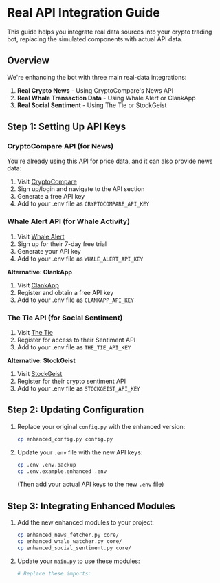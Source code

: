 # Real API Integration Guide

This guide helps you integrate real data sources into your crypto trading bot, replacing the simulated components with actual API data.

## Overview

We're enhancing the bot with three main real-data integrations:

1. **Real Crypto News** - Using CryptoCompare's News API
2. **Real Whale Transaction Data** - Using Whale Alert or ClankApp
3. **Real Social Sentiment** - Using The Tie or StockGeist

## Step 1: Setting Up API Keys

### CryptoCompare API (for News)
You're already using this API for price data, and it can also provide news data:

1. Visit [CryptoCompare](https://www.cryptocompare.com/)
2. Sign up/login and navigate to the API section
3. Generate a free API key
4. Add to your .env file as `CRYPTOCOMPARE_API_KEY`

### Whale Alert API (for Whale Activity)
1. Visit [Whale Alert](https://whale-alert.io/)
2. Sign up for their 7-day free trial
3. Generate your API key
4. Add to your .env file as `WHALE_ALERT_API_KEY`

**Alternative: ClankApp**
1. Visit [ClankApp](https://clankapp.com/)
2. Register and obtain a free API key
3. Add to your .env file as `CLANKAPP_API_KEY`

### The Tie API (for Social Sentiment)
1. Visit [The Tie](https://www.thetie.io/)
2. Register for access to their Sentiment API
3. Add to your .env file as `THE_TIE_API_KEY`

**Alternative: StockGeist**
1. Visit [StockGeist](https://www.stockgeist.ai/)
2. Register for their crypto sentiment API
3. Add to your .env file as `STOCKGEIST_API_KEY`

## Step 2: Updating Configuration

1. Replace your original `config.py` with the enhanced version:
   ```bash
   cp enhanced_config.py config.py
   ```

2. Update your `.env` file with the new API keys:
   ```bash
   cp .env .env.backup
   cp .env.example.enhanced .env
   ```
   (Then add your actual API keys to the new `.env` file)

## Step 3: Integrating Enhanced Modules

1. Add the new enhanced modules to your project:
   ```bash
   cp enhanced_news_fetcher.py core/
   cp enhanced_whale_watcher.py core/
   cp enhanced_social_sentiment.py core/
   ```

2. Update your `main.py` to use these modules:
   ```python
   # Replace these imports: